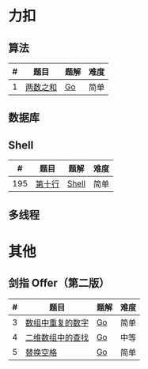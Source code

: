 # 力扣

## 算法

| # | 题目 | 题解 | 难度 |
|---| ----- | -------- | ---------- |
|1|[两数之和](https://leetcode.cn/problems/two-sum/) | [Go](./algorithms/go/twoSum/twoSum.go)|简单|

## 数据库

## Shell

| # | 题目 | 题解 | 难度 |
|---| ----- | -------- | ---------- |
|195|[第十行](https://leetcode.cn/problems/tenth-line/)|[Shell](./shell/tenthline/bash.sh)|简单|

## 多线程

# 其他
## 剑指 Offer（第二版）

| # | 题目 | 题解 | 难度 |
|---| ----- | -------- | ---------- |
|3|[数组中重复的数字](https://leetcode.cn/problems/shu-zu-zhong-zhong-fu-de-shu-zi-lcof/) | [Go](./other/swordoffer/go/findRepeatNumber/findRepeatNumber.go)|简单|
|4|[二维数组中的查找](https://leetcode.cn/problems/er-wei-shu-zu-zhong-de-cha-zhao-lcof/) | [Go](./other/swordoffer/go/findNumberIn2DArray/findNumberIn2DArray.go)|中等|
|5|[替换空格](https://leetcode.cn/problems/ti-huan-kong-ge-lcof/) | [Go](./other/swordoffer/go/replaceSpace/replaceSpace.go)|简单|
